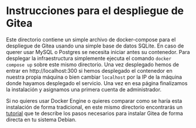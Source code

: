 # Instrucciones para el despliegue de Gitea

Este directorio contiene un simple archivo de docker-compose para el despliegue de Gitea usando una simple base de datos SQLite. En caso de querer usar MySQL o Postgres se necesita iniciar antes su contenedor. Para desplegar la infraestructura simplemente ejecuta el comando `docker compose up` sobre este mismo directorio. Una vez desplegado hemos de entrar en http://localhost:300 si hemos desplegado el contenedor en nuestra propia máquina o bien cambiar `localhost` por la IP de la máquina donde hayamos desplegado el servicio. Una vez en esa página finalizamos la instalación y asignamos una primera cuenta de administrador.

Si no quieres usar Docker Engine o quieres comparar como se haría esta instalación de forma tradicional, en este mismo directorio encontrarás un [tutorial](./instalacion-sin-docker.md) que te describe los pasos necesarios para instalar Gitea de forma directa en tu sistema Debian.
